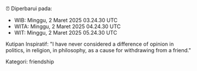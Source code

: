 ⏰ Diperbarui pada:
- WIB: Minggu, 2 Maret 2025 03.24.30 UTC
- WITA: Minggu, 2 Maret 2025 04.24.30 UTC
- WIT: Minggu, 2 Maret 2025 05.24.30 UTC

Kutipan Inspiratif:
"I have never considered a difference of opinion in politics, in religion, in philosophy, as a cause for withdrawing from a friend."


Kategori: friendship

